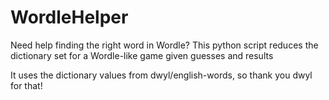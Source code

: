 # WordleHelper
Need help finding the right word in Wordle?
This python script reduces the dictionary set for a Wordle-like game given guesses and results

It uses the dictionary values from dwyl/english-words, so thank you dwyl for that!
